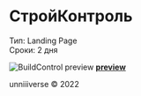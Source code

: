 # СтройКонтроль
Тип: Landing Page <br>
Сроки: 2 дня <br>

![BuildControl preview](https://unniv.info/projects/buildcontrol/preview/preview.jpg)
**[preview](https://unniv.info/projects/buildcontrol/)** <br>

unniiiverse © 2022
